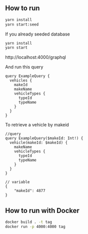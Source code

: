 

## How to run
```sh
yarn install
yarn start:seed
```

If you already seeded database
```sh
yarn install
yarn start
```

http://localhost:4000/graphql

And run this query
```
query ExampleQuery {
  vehicles {
    makeId
    makeName
    vehicleTypes {
      typeId
      typeName
    }
  }
}
```

To retrieve a vehicle by makeid
```
//query
query ExampleQuery($makeId: Int!) {
  vehicle(makeId: $makeId) {
    makeName
    vehicleTypes {
      typeId
      typeName
    }
  }
}

// variable
{
    "makeId": 4877
}
```




## How to run with Docker
```sh
docker build . -t tag
docker run -p 4000:4000 tag
```
